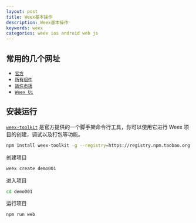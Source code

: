 ```yaml
---
layout: post
title: Weex基本操作
description: Weex基本操作
keywords: weex
categories: weex ios android web js
---
```




## 常用的几个网址

+ [`官方`](http://weex.apache.org/cn/guide/)
+ [`所有组件`](http://weex.apache.org/cn/references/)
+ [`插件市场`](https://market.dotwe.org/)
+ [`Weex Ui`](https://alibaba.github.io/weex-ui/#/cn/?id=weex-ui)

## 安装运行

[`weex-toolkit`](https://github.com/weexteam/weex-toolkit) 是官方提供的一个脚手架命令行工具，你可以使用它进行 Weex 项目的创建，调试以及打包等功能。

```bash
npm install weex-toolkit -g --registry=https://registry.npm.taobao.org
```

创建项目

```bash
weex create demo001
```

进入项目

```bash
cd demo001
```

运行项目

```bash
npm run web
```

